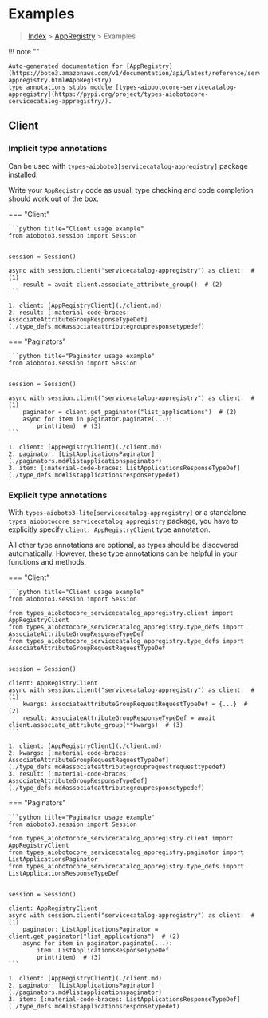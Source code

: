 # Examples

> [Index](../README.md) > [AppRegistry](./README.md) > Examples

!!! note ""

    Auto-generated documentation for [AppRegistry](https://boto3.amazonaws.com/v1/documentation/api/latest/reference/services/servicecatalog-appregistry.html#AppRegistry)
    type annotations stubs module [types-aiobotocore-servicecatalog-appregistry](https://pypi.org/project/types-aiobotocore-servicecatalog-appregistry/).

## Client

### Implicit type annotations

Can be used with `types-aioboto3[servicecatalog-appregistry]` package installed.

Write your `AppRegistry` code as usual,
type checking and code completion should work out of the box.



=== "Client"

    ```python title="Client usage example"
    from aioboto3.session import Session


    session = Session()

    async with session.client("servicecatalog-appregistry") as client:  # (1)
        result = await client.associate_attribute_group()  # (2)
    ```

    1. client: [AppRegistryClient](./client.md)
    2. result: [:material-code-braces: AssociateAttributeGroupResponseTypeDef](./type_defs.md#associateattributegroupresponsetypedef) 



=== "Paginators"

    ```python title="Paginator usage example"
    from aioboto3.session import Session


    session = Session()

    async with session.client("servicecatalog-appregistry") as client:  # (1)
        paginator = client.get_paginator("list_applications")  # (2)
        async for item in paginator.paginate(...):
            print(item)  # (3)
    ```

    1. client: [AppRegistryClient](./client.md)
    2. paginator: [ListApplicationsPaginator](./paginators.md#listapplicationspaginator)
    3. item: [:material-code-braces: ListApplicationsResponseTypeDef](./type_defs.md#listapplicationsresponsetypedef) 




### Explicit type annotations

With `types-aioboto3-lite[servicecatalog-appregistry]`
or a standalone `types_aiobotocore_servicecatalog_appregistry` package, you have to explicitly specify
`client: AppRegistryClient` type annotation.

All other type annotations are optional, as types should be discovered automatically.
However, these type annotations can be helpful in your functions and methods.


=== "Client"

    ```python title="Client usage example"
    from aioboto3.session import Session

    from types_aiobotocore_servicecatalog_appregistry.client import AppRegistryClient
    from types_aiobotocore_servicecatalog_appregistry.type_defs import AssociateAttributeGroupResponseTypeDef
    from types_aiobotocore_servicecatalog_appregistry.type_defs import AssociateAttributeGroupRequestRequestTypeDef


    session = Session()

    client: AppRegistryClient
    async with session.client("servicecatalog-appregistry") as client:  # (1)
        kwargs: AssociateAttributeGroupRequestRequestTypeDef = {...}  # (2)
        result: AssociateAttributeGroupResponseTypeDef = await client.associate_attribute_group(**kwargs)  # (3)
    ```

    1. client: [AppRegistryClient](./client.md)
    2. kwargs: [:material-code-braces: AssociateAttributeGroupRequestRequestTypeDef](./type_defs.md#associateattributegrouprequestrequesttypedef) 
    3. result: [:material-code-braces: AssociateAttributeGroupResponseTypeDef](./type_defs.md#associateattributegroupresponsetypedef) 



=== "Paginators"

    ```python title="Paginator usage example"
    from aioboto3.session import Session

    from types_aiobotocore_servicecatalog_appregistry.client import AppRegistryClient
    from types_aiobotocore_servicecatalog_appregistry.paginator import ListApplicationsPaginator
    from types_aiobotocore_servicecatalog_appregistry.type_defs import ListApplicationsResponseTypeDef


    session = Session()

    client: AppRegistryClient
    async with session.client("servicecatalog-appregistry") as client:  # (1)
        paginator: ListApplicationsPaginator = client.get_paginator("list_applications")  # (2)
        async for item in paginator.paginate(...):
            item: ListApplicationsResponseTypeDef
            print(item)  # (3)
    ```

    1. client: [AppRegistryClient](./client.md)
    2. paginator: [ListApplicationsPaginator](./paginators.md#listapplicationspaginator)
    3. item: [:material-code-braces: ListApplicationsResponseTypeDef](./type_defs.md#listapplicationsresponsetypedef) 




